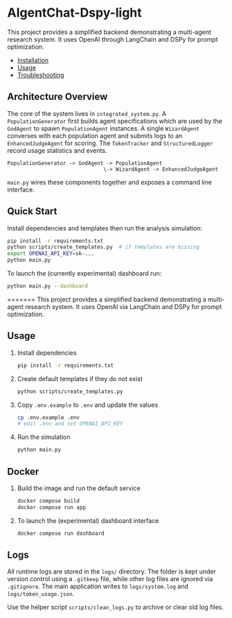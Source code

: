 # AIgentChat-Dspy-light

This project provides a simplified backend demonstrating a multi-agent research system. It uses OpenAI through LangChain and DSPy for prompt optimization.

- [Installation](docs/installation.md)
- [Usage](docs/usage.md)
- [Troubleshooting](docs/troubleshooting.md)

## Architecture Overview

The core of the system lives in `integrated_system.py`. A `PopulationGenerator` first builds agent specifications which are used by the `GodAgent` to spawn `PopulationAgent` instances. A single `WizardAgent` converses with each population agent and submits logs to an `EnhancedJudgeAgent` for scoring. The `TokenTracker` and `StructuredLogger` record usage statistics and events.

```
PopulationGenerator -> GodAgent -> PopulationAgent
                               \-> WizardAgent -> EnhancedJudgeAgent
```

`main.py` wires these components together and exposes a command line interface.

## Quick Start

Install dependencies and templates then run the analysis simulation:
```bash
pip install -r requirements.txt
python scripts/create_templates.py  # if templates are missing
export OPENAI_API_KEY=sk-...
python main.py
```

To launch the (currently experimental) dashboard run:
```bash
python main.py --dashboard
```
=======
This project provides a simplified backend demonstrating a multi-agent research system. It uses OpenAI via LangChain and DSPy for prompt optimization.

## Usage

1. Install dependencies
   ```bash
   pip install -r requirements.txt
   ```
2. Create default templates if they do not exist
   ```bash
   python scripts/create_templates.py
   ```
3. Copy `.env.example` to `.env` and update the values
   ```bash
   cp .env.example .env
   # edit .env and set OPENAI_API_KEY
   ```
4. Run the simulation
   ```bash
   python main.py
   ```

## Docker

1. Build the image and run the default service
   ```bash
   docker compose build
   docker compose run app
   ```
2. To launch the (experimental) dashboard interface
   ```bash
   docker compose run dashboard
   ```


## Logs

All runtime logs are stored in the `logs/` directory. The folder is kept under version control using a `.gitkeep` file, while other log files are ignored via `.gitignore`.
The main application writes to `logs/system.log` and `logs/token_usage.json`.

Use the helper script `scripts/clean_logs.py` to archive or clear old log files.

